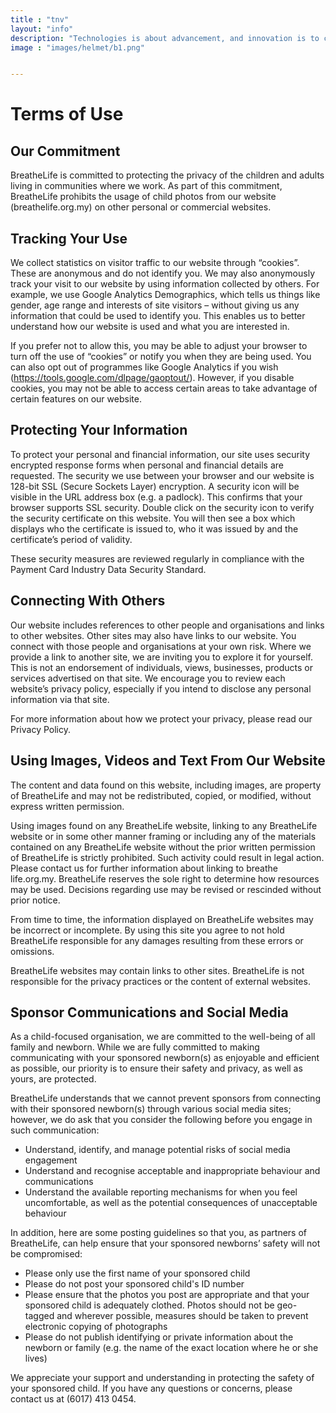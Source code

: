 ```yaml
---
title : "tnv"
layout: "info"
description: "Technologies is about advancement, and innovation is to come out with something original and unique, and MHR is combining this tow terms together, to make high quality and affordable helmet for all motorcycle riders."
image : "images/helmet/b1.png"


---
```


# Terms of Use
## Our Commitment
BreatheLife is committed to protecting the privacy of the children and adults living in communities where we work. As part of this commitment, BreatheLife  prohibits the usage of child photos from our website (breathelife.org.my) on other personal or commercial websites.
 
## Tracking Your Use
We collect statistics on visitor traffic to our website through “cookies”. These are anonymous and do not identify you. We may also anonymously track your visit to our website by using information collected by others. For example, we use Google Analytics Demographics, which tells us things like gender, age range and interests of site visitors – without giving us any information that could be used to identify you. This enables us to better understand how our website is used and what you are interested in.
 
If you prefer not to allow this, you may be able to adjust your browser to turn off the use of “cookies” or notify you when they are being used. You can also opt out of programmes like Google Analytics if you wish (https://tools.google.com/dlpage/gaoptout/). However, if you disable cookies, you may not be able to access certain areas to take advantage of certain features on our website.
 
## Protecting Your Information
To protect your personal and financial information, our site uses security encrypted response forms when personal and financial details are requested. The security we use between your browser and our website is 128-bit SSL (Secure Sockets Layer) encryption. A security icon will be visible in the URL address box (e.g. a padlock). This confirms that your browser supports SSL security. Double click on the security icon to verify the security certificate on this website. You will then see a box which displays who the certificate is issued to, who it was issued by and the certificate’s period of validity.
 
These security measures are reviewed regularly in compliance with the Payment Card Industry Data Security Standard.
 
## Connecting With Others
Our website includes references to other people and organisations and links to other websites. Other sites may also have links to our website. You connect with those people and organisations at your own risk. Where we provide a link to another site, we are inviting you to explore it for yourself. This is not an endorsement of individuals, views, businesses, products or services advertised on that site. We encourage you to review each website’s privacy policy, especially if you intend to disclose any personal information via that site.
 
For more information about how we protect your privacy, please read our Privacy Policy.
 
## Using Images, Videos and Text From Our Website
The content and data found on this website, including images, are property of BreatheLife  and may not be redistributed, copied, or modified, without express written permission.
 
Using images found on any BreatheLife website, linking to any BreatheLife website or in some other manner framing or including any of the materials contained on any BreatheLife website without the prior written permission of BreatheLife is strictly prohibited. Such activity could result in legal action. Please contact us for further information about linking to breathe life.org.my. BreatheLife reserves the sole right to determine how resources may be used. Decisions regarding use may be revised or rescinded without prior notice.
 
From time to time, the information displayed on BreatheLife websites may be incorrect or incomplete. By using this site you agree to not hold BreatheLife responsible for any damages resulting from these errors or omissions.
 
BreatheLife websites may contain links to other sites. BreatheLife is not responsible for the privacy practices or the content of external websites.
 
## Sponsor Communications and Social Media
As a child-focused organisation, we are committed to the well-being of all family and newborn. While we are fully committed to making communicating with your sponsored newborn(s) as enjoyable and efficient as possible, our priority is to ensure their safety and privacy, as well as yours, are protected.
 
BreatheLife understands that we cannot prevent sponsors from connecting with their sponsored newborn(s) through various social media sites; however, we do ask that you consider the following before you engage in such communication:
 
- Understand, identify, and manage potential risks of social media engagement
- Understand and recognise acceptable and inappropriate behaviour and communications
- Understand the available reporting mechanisms for when you feel uncomfortable, as well as the potential consequences of unacceptable behaviour
 
In addition, here are some posting guidelines so that you, as partners of BreatheLife, can help ensure that your sponsored newborns’ safety will not be compromised: 
 
- Please only use the first name of your sponsored child
- Please do not post your sponsored child's ID number
- Please ensure that the photos you post are appropriate and that your sponsored child is adequately clothed. Photos should not be geo-tagged and wherever possible, measures should be taken to prevent electronic copying of photographs
- Please do not publish identifying or private information about the newborn or family (e.g. the name of the exact location where he or she lives)
 
We appreciate your support and understanding in protecting the safety of your sponsored child. If you have any questions or concerns, please contact us at (6017) 413 0454.

